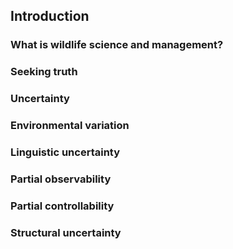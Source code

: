 ## Introduction

<!-- Leader: James A. Martin -->

### What is wildlife science and management? 

<!--Add references using [@doi:]
If no doi then add to the manual-references.json file -->

### Seeking truth 

### Uncertainty 

### Environmental variation 

### Linguistic uncertainty 

### Partial observability 

### Partial controllability 

### Structural uncertainty 
